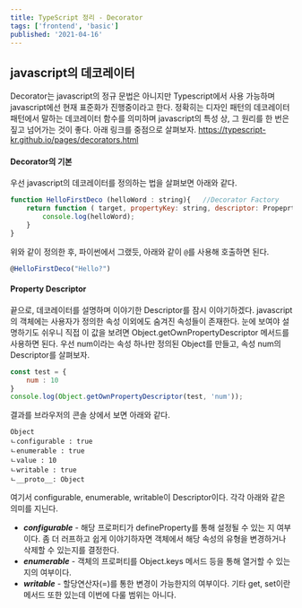 ```yaml
---
title: TypeScript 정리 - Decorator
tags: ['frontend', 'basic']
published: '2021-04-16'
---
```

## javascript의 데코레이터
Decorator는 javascript의 정규 문법은 아니지만 Typescript에서 사용 가능하며 javascript에선 현재 표준화가 진행중이라고 한다. 정확히는 디자인 패턴의 데코레이터 패턴에서 말하는 데코레이터 함수를 의미하며 javascript의 특성 상, 그 원리를 한 번은 짚고 넘어가는 것이 좋다. 아래 링크를 중점으로 살펴보자.
https://typescript-kr.github.io/pages/decorators.html

#### Decorator의 기본
우선 javascript의 데코레이터를 정의하는 법을 살펴보면 아래와 같다.
```javascript
function HelloFirstDeco (helloWord : string){	//Decorator Factory
	return function ( target, propertyKey: string, descriptor: PropeprtyDescriptor) { //Decorator
		console.log(helloWord);
	}
}
```
위와 같이 정의한 후, 파이썬에서 그랬듯, 아래와 같이 ```@```를 사용해 호출하면 된다.
```javascript
@HelloFirstDeco("Hello?")
```



#### Property Descriptor
끝으로, 데코레이터를 설명하며 이야기한 Descriptor를 잠시 이야기하겠다. javascript의 객체에는 사용자가 정의한 속성 이외에도 숨겨진 속성들이 존재한다. 눈에 보여야 설명하기도 쉬우니 직접 이 값을 보려면 Object.getOwnPropertyDescriptor 메서드를 사용하면 된다. 우선 num이라는 속성 하나만 정의된 Object를 만들고, 속성 num의 Descriptor를 살펴보자.
```javascript
const test = {
	num : 10
}
console.log(Object.getOwnPropertyDescriptor(test, 'num'));
```
결과를 브라우저의 콘솔 상에서 보면 아래와 같다.
```
Object
ㄴconfigurable : true
ㄴenumerable : true
ㄴvalue : 10
ㄴwritable : true
ㄴ__proto__: Object
```
여기서 configurable, enumerable, writable이 Descriptor이다. 각각 아래와 같은 의미를 지닌다.
+ ***configurable*** - 해당 프로퍼티가 defineProperty를 통해 설정될 수 있는 지 여부이다. 좀 더 러프하고 쉽게 이야기하자면 객체에서 해당 속성의 유형을 변경하거나 삭제할 수 있는지를 결정한다.
+ ***enumerable*** - 객체의 프로퍼티를 Object.keys 메서드 등을 통해 열거할 수 있는 지의 여부이다.
+ ***writable*** - 할당연산자(=)를 통한 변경이 가능한지의 여부이다.
기타 get, set이란 메서드 또한 있는데 이번에 다룰 범위는 아니다.
